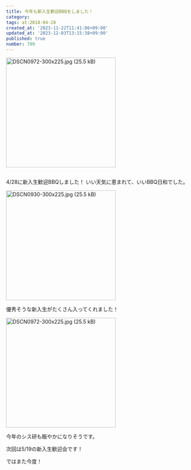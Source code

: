 ```yaml
---
title: 今年も新入生歓迎BBQをしました！
category:
tags: at:2018-04-28
created_at: '2023-11-22T11:41:06+09:00'
updated_at: '2023-12-03T13:15:38+09:00'
published: true
number: 789
---
```


<img width="300" alt="DSCN0972-300x225.jpg (25.5 kB)" src="/img/markdown/789/c0734a5b-d811-4f97-b8c3-0a86a074f66f.webp">

## 
4/28に新入生歓迎BBQしました！
いい天気に恵まれて、いいBBQ日和でした。

<img width="300" alt="DSCN0930-300x225.jpg (25.5 kB)" src="/img/markdown/789/024b79e1-c8d5-4988-a4b3-4784288e88d1.webp">

優秀そうな新入生がたくさん入ってくれました！

<img width="300" alt="DSCN0972-300x225.jpg (25.5 kB)" src="/img/markdown/789/c0734a5b-d811-4f97-b8c3-0a86a074f66f.webp">

今年のシス研も賑やかになりそうです。

次回は5/19の新入生歓迎会です！

ではまた今度！
